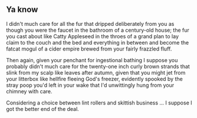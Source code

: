 Ya know
--------------------------

I didn't much care for all the fur
that dripped deliberately from you as though you were the faucet
in the bathroom of a century-old house; the fur you cast about
like Catty Appleseed in the throes of a grand plan to lay claim
to the couch and the bed and everything in between and
become the fatcat mogul of a cider empire
brewed from your fairly frazzled fluff. 

Then again,
given your penchant for ingestional bathing I suppose 
you probably didn't much care for the twenty-one inch 
curly brown strands that slink from my scalp like leaves 
after autumn, given that you might jet from your litterbox
like hellfire fleeing God's freezer, evidently spooked 
by the stray poop you'd left in your wake that I'd 
unwittingly hung from your chimney with care.

Considering a choice between 
lint rollers and skittish business 
...
I suppose I got the better end of the deal. 